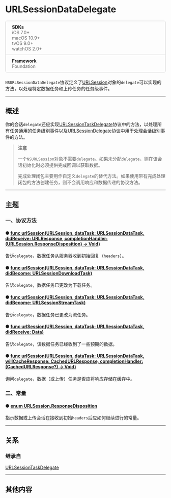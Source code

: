 # URLSessionDataDelegate

<div style="border:1px solid lightgray;border-radius: 5px;margin-bottom:20px;">
    <div style="padding-left:20px;padding-top:10px;padding-bottom:10px">
        <strong>SDKs</strong>
        <div style="overflow:hidden">
            <div style="float:left;color:#666666;">
                iOS 7.0+
            </div>
        </div>
        <div style="overflow:hidden">
            <div style="float:left;color:#666666;">
                macOS 10.9+
            </div>
        </div>
        <div style="overflow:hidden">
            <div style="float:left;color:#666666;">
                tvOS 9.0+
            </div>
        </div>
        <div style="overflow:hidden">
            <div style="float:left;color:#666666;">
                watchOS 2.0+
            </div>
        </div>
    </div>
    <div style="width: 100%;height:1px;background-color:lightgray;"></div>
    <div style="padding-left:20px;padding-top:10px;padding-bottom:10px">
        <strong>Framework</strong>
        <div style="color:#666666;">
            Foundation
        </div>
    </div>
</div>

`NSURLSessionDataDelegate`协议定义了[URLSession]()对象的`delegate`可以实现的方法，以处理特定数据任务和上传任务的任务级事件。

---
## 概述

你的会话`delegate`还应实现[URLSessionTaskDelegate](../URLSessionTaskDelegate/)协议中的方法，以处理所有任务通用的任务级别事件以及[URLSessionDelegate](../URLSessionDelegate/)协议中用于处理会话级别事件的方法。

> **注意**
> 
> 一个`NSURLSession`对象不需要`delegate`。如果未分配`delegate`，则在该会话初始化时必须提供完成回调以获取数据。
> 
> 完成处理闭包主要用作自定义`delegate`的替代方法。如果使用带有完成处理闭包的方法创建任务，则不会调用响应和数据传递的协议方法。

---

## 主题

### 一、协议方法

#### ● [func urlSession(URLSession, dataTask: URLSessionDataTask, didReceive: URLResponse, completionHandler: (URLSession.ResponseDisposition) -> Void)]()

告诉`delegate`，数据任务从服务器收到初始回复（`headers`）。

#### ● [func urlSession(URLSession, dataTask: URLSessionDataTask, didBecome: URLSessionDownloadTask)]()

告诉`delegate`，数据任务已更改为下载任务。

#### ● [func urlSession(URLSession, dataTask: URLSessionDataTask, didBecome: URLSessionStreamTask)]()

告诉`delegate`，数据任务已更改为流任务。

#### ● [func urlSession(URLSession, dataTask: URLSessionDataTask, didReceive: Data)]()

告诉`delegate`，该数据任务已经收到了一些预期的数据。

#### ● [func urlSession(URLSession, dataTask: URLSessionDataTask, willCacheResponse: CachedURLResponse, completionHandler: (CachedURLResponse?) -> Void)]()

询问`delegate`，数据（或上传）任务是否应将响应存储在缓存中。

### 二、常量

#### ● [enum URLSession.ResponseDisposition]()

指示数据或上传会话在接收到初始`headers`后应如何继续进行的常量。

---
## 关系

### 继承自

[URLSessionTaskDelegate](../URLSessionTaskDelegate/)

---

## 其他内容